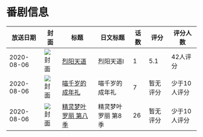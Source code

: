 # 番剧信息

|放送日期|封面|标题|日文标题|话数|评分|评分人数|
|---|---|---|---|---|---|---|
|2020-08-06|![封面](https://lain.bgm.tv/pic/cover/c/dd/ff/306907_jm8J1.jpg)|[烈阳天道](https://bangumi.tv/subject/306907)|烈阳天道Ⅰ|1|5.1|42人评分|
|2020-08-06|![封面](https://lain.bgm.tv/pic/cover/c/57/06/312079_H9aHY.jpg)|[喵千岁的成年礼](https://bangumi.tv/subject/312079)|喵千岁的成年礼|7|暂无评分|少于10人评分|
|2020-08-06|![封面](https://lain.bgm.tv/pic/cover/c/ec/3f/312114_etkmq.jpg)|[精灵梦叶罗丽 第八季](https://bangumi.tv/subject/312114)|精灵梦叶罗丽 第8季|26|暂无评分|少于10人评分|
